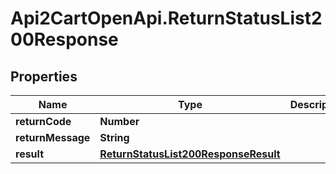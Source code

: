 # Api2CartOpenApi.ReturnStatusList200Response

## Properties

Name | Type | Description | Notes
------------ | ------------- | ------------- | -------------
**returnCode** | **Number** |  | [optional] 
**returnMessage** | **String** |  | [optional] 
**result** | [**ReturnStatusList200ResponseResult**](ReturnStatusList200ResponseResult.md) |  | [optional] 



